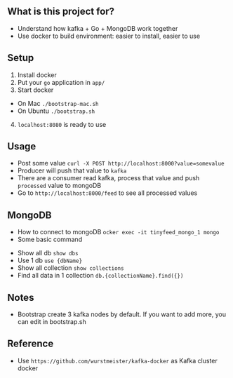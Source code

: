 ## What is this project for?

* Understand how kafka + Go + MongoDB work together
* Use docker to build environment: easier to install, easier to use

## Setup

1. Install docker
2. Put your `go` application in `app/`
3. Start docker
* On Mac
    ```./bootstrap-mac.sh```
* On Ubuntu
    ```./bootstrap.sh```
4. `localhost:8080` is ready to use

## Usage
* Post some value
   ```curl -X POST http://localhost:8000?value=somevalue```
* Producer will push that value to `kafka`
* There are a consumer read kafka, process that value and push `processed` value to mongoDB
* Go to `http://localhost:8000/feed` to see all processed values

## MongoDB
* How to connect to mongoDB
```ocker exec -it tinyfeed_mongo_1 mongo```
* Some basic command
- Show all db `show dbs`
- Use 1 db `use {dbName}`
- Show all collection `show collections`
- Find all data in 1 collection `db.{collectionName}.find({})`

## Notes
* Bootstrap create 3 kafka nodes by default. If you want to add more, you can edit in bootstrap.sh

## Reference
* Use `https://github.com/wurstmeister/kafka-docker` as Kafka cluster docker
